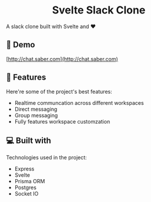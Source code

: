 <h1 align="center" id="title">Svelte Slack Clone</h1>


<p id="description">A slack clone built with Svelte and ❤️

<h2>🚀 Demo</h2>

[http://chat.saber.com](http://chat.saber.com)

  
<h2>🧐 Features</h2>

Here're some of the project's best features:

*   Realtime communcation across different workspaces
*   Direct messaging
*   Group messaging
*   Fully features workspace customzation
  
  
<h2>💻 Built with</h2>

Technologies used in the project:

*   Express
*   Svelte
*   Prisma ORM
*   Postgres
*   Socket IO
